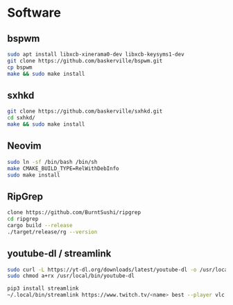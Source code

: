 # Software

## bspwm

```sh
sudo apt install libxcb-xinerama0-dev libxcb-keysyms1-dev
git clone https://github.com/baskerville/bspwm.git
cp bspwm
make && sudo make install
```

## sxhkd

```sh
git clone https://github.com/baskerville/sxhkd.git
cd sxhkd/
make && sudo make install
```

## Neovim

```sh
sudo ln -sf /bin/bash /bin/sh
make CMAKE_BUILD_TYPE=RelWithDebInfo
sudo make install
```

## RipGrep

```sh
clone https://github.com/BurntSushi/ripgrep
cd ripgrep
cargo build --release
./target/release/rg --version
```

## youtube-dl / streamlink

```sh
sudo curl -L https://yt-dl.org/downloads/latest/youtube-dl -o /usr/local/bin/youtube-dl
sudo chmod a+rx /usr/local/bin/youtube-dl

pip3 install streamlink
~/.local/bin/streamlink https://www.twitch.tv/<name> best --player vlc --file-caching 1OOO --network-caching 1OOOO
```
